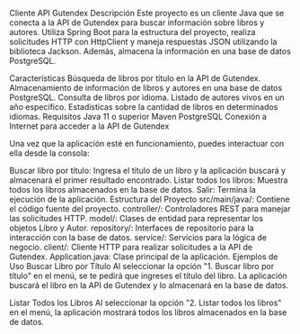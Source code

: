 Cliente API Gutendex
Descripción
Este proyecto es un cliente Java que se conecta a la API de Gutendex para buscar información sobre libros y autores. Utiliza Spring Boot para la estructura del proyecto, realiza solicitudes HTTP con HttpClient y maneja respuestas JSON utilizando la biblioteca Jackson. Además, almacena la información en una base de datos PostgreSQL.

Características
Búsqueda de libros por título en la API de Gutendex.
Almacenamiento de información de libros y autores en una base de datos PostgreSQL.
Consulta de libros por idioma.
Listado de autores vivos en un año específico.
Estadísticas sobre la cantidad de libros en determinados idiomas.
Requisitos
Java 11 o superior
Maven
PostgreSQL
Conexión a Internet para acceder a la API de Gutendex

Una vez que la aplicación esté en funcionamiento, puedes interactuar con ella desde la consola:

Buscar libro por título: Ingresa el título de un libro y la aplicación buscará y almacenará el primer resultado encontrado.
Listar todos los libros: Muestra todos los libros almacenados en la base de datos.
Salir: Termina la ejecución de la aplicación.
Estructura del Proyecto
src/main/java/: Contiene el código fuente del proyecto.
controller/: Controladores REST para manejar las solicitudes HTTP.
model/: Clases de entidad para representar los objetos Libro y Autor.
repository/: Interfaces de repositorio para la interacción con la base de datos.
service/: Servicios para la lógica de negocio.
client/: Cliente HTTP para realizar solicitudes a la API de Gutendex.
Application.java: Clase principal de la aplicación.
Ejemplos de Uso
Buscar Libro por Título
Al seleccionar la opción "1. Buscar libro por título" en el menú, se te pedirá que ingreses el título del libro. La aplicación buscará el libro en la API de Gutendex y lo almacenará en la base de datos.

Listar Todos los Libros
Al seleccionar la opción "2. Listar todos los libros" en el menú, la aplicación mostrará todos los libros almacenados en la base de datos.
